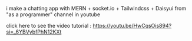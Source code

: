 i make a chatting app with MERN + socket.io + Tailwindcss + Daisyui from "as a programmer" channel in youtube

click here to see the video tutorial :
https://youtu.be/HwCqsOis894?si=_6YBVybfPhN12KXt
